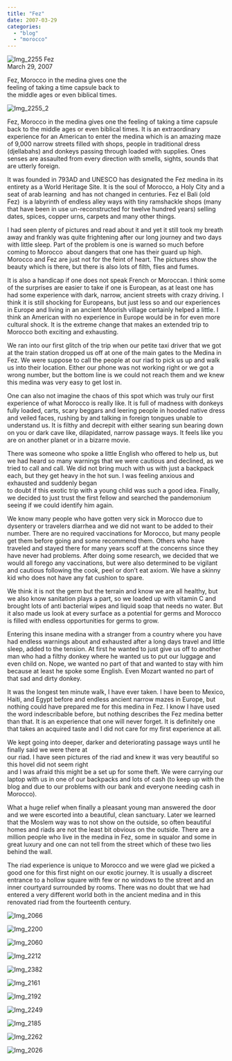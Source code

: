 ```yaml
---
title: "Fez"
date: 2007-03-29
categories: 
  - "blog"
  - "morocco"
---
```


 ![Img_2255](https://pub-ac94b3f306b24c0dba4238943c97f2e1.r2.dev/photos/uncategorized/2008/04/05/img_2255.png) Fez  
March 29, 2007

Fez, Morocco in the medina gives one the  
feeling of taking a time capsule back to  
the middle ages or even biblical times.

<!--more-->

![Img_2255_2](https://pub-ac94b3f306b24c0dba4238943c97f2e1.r2.dev/photos/uncategorized/2008/04/05/img_2255_2.png)

  
Fez, Morocco in the medina gives one the feeling of taking a time capsule back to the middle ages or even biblical times. It is an extraordinary experience for an American to enter the medina which is an amazing maze of 9,000 narrow streets filled with shops, people in traditional dress (djellabahs) and donkeys passing through loaded with supplies. Ones senses are assaulted from every direction with smells, sights, sounds that are utterly foreign.

It was founded in 793AD and UNESCO has designated the Fez medina in its entirety as a World Heritage Site. It is the soul of Morocco, a Holy City and a seat of arab learning  and has not changed in centuries. Fez el Bali (old Fez)  is a labyrinth of endless alley ways with tiny ramshackle shops (many that have been in use un-reconstructed for twelve hundred years) selling dates, spices, copper urns, carpets and many other things.

I had seen plenty of pictures and read about it and yet it still took my breath away and frankly was quite frightening after our long journey and two days with little sleep. Part of the problem is one is warned so much before coming to Morocco  about dangers that one has their guard up high. Morocco and Fez are just not for the feint of heart. The pictures show the beauty which is there, but there is also lots of filth, flies and fumes.

It is also a handicap if one does not speak French or Moroccan. I think some of the surprises are easier to take if one is European, as at least one has had some experience with dark, narrow, ancient streets with crazy driving. I think it is still shocking for Europeans, but just less so and our experiences in Europe and living in an ancient Moorish village certainly helped a little. I think an American with no experience in Europe would be in for even more cultural shock. It is the extreme change that makes an extended trip to Morocco both exciting and exhausting.

We ran into our first glitch of the trip when our petite taxi driver that we got at the train station dropped us off at one of the main gates to the Medina in Fez. We were suppose to call the people at our riad to pick us up and walk us into their location. Either our phone was not working right or we got a wrong number, but the bottom line is we could not reach them and we knew this medina was very easy to get lost in.

One can also not imagine the chaos of this spot which was truly our first experience of what Morocco is really like. It is full of madness with donkeys fully loaded, carts, scary beggars and leering people in hooded native dress and veiled faces, rushing by and talking in foreign tongues unable to understand us. It is filthy and decrepit with either searing sun bearing down on you or dark cave like, dilapidated, narrow passage ways. It feels like you are on another planet or in a bizarre movie.

There was someone who spoke a little English who offered to help us, but we had heard so many warnings that we were cautious and declined, as we tried to call and call. We did not bring much with us with just a backpack each, but they get heavy in the hot sun. I was feeling anxious and exhausted and suddenly began  
to doubt if this exotic trip with a young child was such a good idea. Finally, we decided to just trust the first fellow and searched the pandemonium seeing if we could identify him again.

We know many people who have gotten very sick in Morocco due to dysentery or travelers diarrhea and we did not want to be added to their number. There are no required vaccinations for Morocco, but many people get them before going and some recommend them. Others who have traveled and stayed there for many years scoff at the concerns since they have never had problems. After doing some research, we decided that we would all forego any vaccinations, but were also determined to be vigilant and cautious following the cook, peel or don’t eat axiom. We have a skinny kid who does not have any fat cushion to spare.

We think it is not the germ but the terrain and know we are all healthy, but we also know sanitation plays a part, so we loaded up with vitamin C and brought lots of anti bacterial wipes and liquid soap that needs no water. But it also made us look at every surface as a potential for germs and Morocco is filled with endless opportunities for germs to grow.

Entering this insane medina with a stranger from a country where you have had endless warnings about and exhausted after a long days travel and little sleep, added to the tension. At first he wanted to just give us off to another man who had a filthy donkey where he wanted us to put our luggage and even child on. Nope, we wanted no part of that and wanted to stay with him because at least he spoke some English. Even Mozart wanted no part of that sad and dirty donkey.

It was the longest ten minute walk, I have ever taken. I have been to Mexico, Haiti, and Egypt before and endless ancient narrow mazes in Europe, but nothing could have prepared me for this medina in Fez. I know I have used the word indescribable before, but nothing describes the Fez medina better than that. It is an experience that one will never forget. It is definitely one that takes an acquired taste and I did not care for my first experience at all.

We kept going into deeper, darker and deteriorating passage ways until he finally said we were there at  
our riad. I have seen pictures of the riad and knew it was very beautiful so this hovel did not seem right  
and I was afraid this might be a set up for some theft. We were carrying our laptop with us in one of our backpacks and lots of cash (to keep up with the blog and due to our problems with our bank and everyone needing cash in Morocco).

What a huge relief when finally a pleasant young man answered the door and we were escorted into a beautiful, clean sanctuary. Later we learned that the Moslem way was to not show on the outside, so often beautiful homes and riads are not the least bit obvious on the outside. There are a million people who live in the medina in Fez, some in squalor and some in great luxury and one can not tell from the street which of these two lies behind the wall.

The riad experience is unique to Morocco and we were glad we picked a good one for this first night on our exotic journey. It is usually a discreet entrance to a hollow square with few or no windows to the street and an inner courtyard surrounded by rooms. There was no doubt that we had entered a very different world both in the ancient medina and in this renovated riad from the fourteenth century.

![Img_2066](https://pub-ac94b3f306b24c0dba4238943c97f2e1.r2.dev/photos/uncategorized/2008/04/05/img_2066.png)

![Img_2200](https://pub-ac94b3f306b24c0dba4238943c97f2e1.r2.dev/photos/uncategorized/2008/04/05/img_2200.png)

![Img_2060](https://pub-ac94b3f306b24c0dba4238943c97f2e1.r2.dev/photos/uncategorized/2008/04/05/img_2060.png)

![Img_2212](https://pub-ac94b3f306b24c0dba4238943c97f2e1.r2.dev/photos/uncategorized/2008/04/05/img_2212.png)

![Img_2382](https://pub-ac94b3f306b24c0dba4238943c97f2e1.r2.dev/photos/uncategorized/2008/04/05/img_2382.png)

![Img_2161](https://pub-ac94b3f306b24c0dba4238943c97f2e1.r2.dev/photos/uncategorized/2008/04/05/img_2161.png)

![Img_2192](https://pub-ac94b3f306b24c0dba4238943c97f2e1.r2.dev/photos/uncategorized/2008/04/05/img_2192.png)

![Img_2249](https://pub-ac94b3f306b24c0dba4238943c97f2e1.r2.dev/photos/uncategorized/2008/04/05/img_2249.png)

![Img_2185](https://pub-ac94b3f306b24c0dba4238943c97f2e1.r2.dev/photos/uncategorized/2008/04/05/img_2185.png)

![Img_2262](https://pub-ac94b3f306b24c0dba4238943c97f2e1.r2.dev/photos/uncategorized/2008/04/05/img_2262.png)

![Img_2026](https://pub-ac94b3f306b24c0dba4238943c97f2e1.r2.dev/photos/uncategorized/2008/04/05/img_2026.png)
